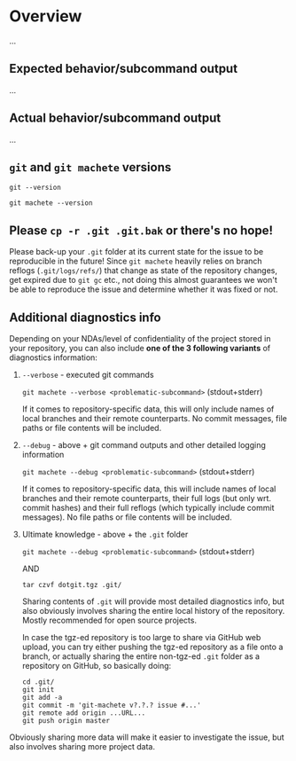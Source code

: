 # Overview

...

## Expected behavior/subcommand output

...

## Actual behavior/subcommand output

...

## `git` and `git machete` versions

```
git --version

git machete --version

```

## Please `cp -r .git .git.bak` or there's no hope!

Please back-up your `.git` folder at its current state for the issue to be reproducible in the future!
Since `git machete` heavily relies on branch reflogs (`.git/logs/refs/`) that change as state of the repository changes, get expired due to `git gc` etc., not doing this almost guarantees we won't be able to reproduce the issue and determine whether it was fixed or not.

## Additional diagnostics info

Depending on your NDAs/level of confidentiality of the project stored in your repository, you can also include **one of the 3 following variants** of diagnostics information:

1. `--verbose` - executed git commands

    `git machete --verbose <problematic-subcommand>` (stdout+stderr)

    If it comes to repository-specific data, this will only include names of local branches and their remote counterparts. No commit messages, file paths or file contents will be included.

2. `--debug` - above + git command outputs and other detailed logging information

    `git machete --debug <problematic-subcommand>` (stdout+stderr)

    If it comes to repository-specific data, this will include names of local branches and their remote counterparts, their full logs (but only wrt. commit hashes) and their full reflogs (which typically include commit messages). No file paths or file contents will be included.

3. Ultimate knowledge - above + the `.git` folder

    `git machete --debug <problematic-subcommand>` (stdout+stderr)

    AND

    `tar czvf dotgit.tgz .git/`

    Sharing contents of `.git` will provide most detailed diagnostics info, but also obviously involves sharing the entire local history of the repository. Mostly recommended for open source projects.

    In case the tgz-ed repository is too large to share via GitHub web upload, you can try either pushing the tgz-ed repository as a file onto a branch, or actually sharing the entire non-tgz-ed `.git` folder as a repository on GitHub, so basically doing:

    ```shell script
    cd .git/
    git init
    git add -a
    git commit -m 'git-machete v?.?.? issue #...'
    git remote add origin ...URL...
    git push origin master
    ```

Obviously sharing more data will make it easier to investigate the issue, but also involves sharing more project data.
